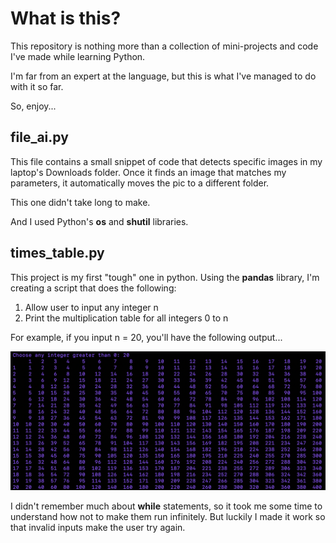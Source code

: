 # What is this?

This repository is nothing more than a collection of mini-projects
and code I've made while learning Python.

I'm far from an expert at the language, but this is what I've managed
to do with it so far.

So, enjoy...

## file_ai.py

This file contains a small snippet of code that detects specific images
in my laptop's Downloads folder. Once it finds an image that matches
my parameters, it automatically moves the pic to a different folder.

This one didn't take long to make.

And I used Python's **os** and **shutil** libraries.

## times_table.py

This project is my first "tough" one in python. Using the **pandas**
library, I'm creating a script that does the following:

1. Allow user to input any integer n
2. Print the multiplication table for all integers 0 to n

For example, if you input n = 20, you'll have the following output...

![The 20x20 multiplication table](images/times_table_pic.png)

I didn't remember much about **while** statements, so it took me some time to understand how not to make
them run infinitely. But luckily I made it work so that invalid inputs make the user try again.